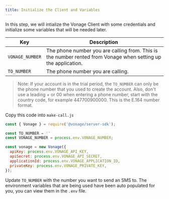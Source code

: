 ```yaml
---
title: Initialize the Client and Variables
---
```


In this step, we will intialize the Vonage Client with some credentials and initialize some variables that will be needed later.

| Key             | Description                                                                                                   |
|-----------------|---------------------------------------------------------------------------------------------------------------|
| `VONAGE_NUMBER` | The phone number you are calling from. This is the number rented from Vonage when setting up the application. |
| `TO_NUMBER`     | The phone number you are calling.                                                                             |

> Note: If your account is in the trial period, the `TO_NUMBER` can only be the phone number that you used to create the account. Also, don't use a leading + or 00 when entering a phone number, start with the country code, for example 447700900000. This is the E.164 number format.

Copy this code into `make-call.js`

```js
const { Vonage } = require('@vonage/server-sdk');

const TO_NUMBER = ''
const VONAGE_NUMBER = process.env.VONAGE_NUMBER;

const vonage = new Vonage({
  apiKey: process.env.VONAGE_API_KEY,
  apiSecret: process.env.VONAGE_API_SECRET,
  applicationId: process.env.VONAGE_APPLICATION_ID,
  privateKey: process.env.VONAGE_PRIVATE_KEY,
});
```

Update `TO_NUMBER` with the number you want to send an SMS to. The environment variables that are being used have been auto populated for you, you can view them in the `.env` file.
